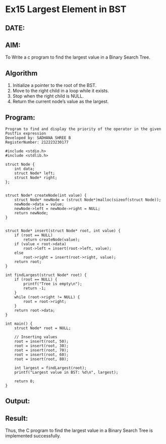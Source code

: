 # Ex15 Largest Element in BST
## DATE:
## AIM:
To Write a c program to find the largest value in a Binary Search Tree.

## Algorithm
1. Initialize a pointer to the root of the BST.
2. Move to the right child in a loop while it exists.
3. Stop when the right child is NULL.
4. Return the current node’s value as the largest.   

## Program:

```
Program to find and display the priority of the operator in the given Postfix expression
Developed by: SADHANA SHREE B 
RegisterNumber: 212223230177

#include <stdio.h>
#include <stdlib.h>

struct Node {
    int data;
    struct Node* left;
    struct Node* right;
};


struct Node* createNode(int value) {
    struct Node* newNode = (struct Node*)malloc(sizeof(struct Node));
    newNode->data = value;
    newNode->left = newNode->right = NULL;
    return newNode;
}


struct Node* insert(struct Node* root, int value) {
    if (root == NULL)
        return createNode(value);
    if (value < root->data)
        root->left = insert(root->left, value);
    else
        root->right = insert(root->right, value);
    return root;
}

int findLargest(struct Node* root) {
    if (root == NULL) {
        printf("Tree is empty\n");
        return -1;
    }
    while (root->right != NULL) {
        root = root->right;
    }
    return root->data;
}

int main() {
    struct Node* root = NULL;

    // Inserting values
    root = insert(root, 50);
    root = insert(root, 30);
    root = insert(root, 70);
    root = insert(root, 60);
    root = insert(root, 80);

    int largest = findLargest(root);
    printf("Largest value in BST: %d\n", largest);

    return 0;
}

```

## Output:



## Result:
Thus, the C program to find the largest value in a Binary Search Tree is implemented successfully.
